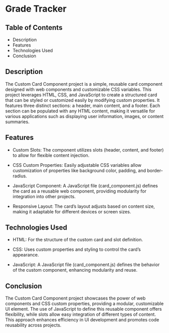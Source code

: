# Grade Tracker

## Table of Contents

- Description
- Features
- Technologies Used
- Conclusion

## Description

The Custom Card Component project is a simple, reusable card component designed with web components and customizable 
CSS variables. This project leverages HTML, CSS, and JavaScript to create a structured card that can be styled or 
customized easily by modifying custom properties. It features three distinct sections: a header, main content, and a 
footer. Each section can be populated with any HTML content, making it versatile for various applications such as 
displaying user information, images, or content summaries.

## Features

- Custom Slots: The component utilizes slots (header, content, and footer) to allow for flexible content injection.

- CSS Custom Properties: Easily adjustable CSS variables allow customization of properties like background color, 
padding, and border-radius.

- JavaScript Component: A JavaScript file (card_component.js) defines the card as a reusable web component, 
providing modularity for integration into other projects.

- Responsive Layout: The card’s layout adjusts based on content size, making it adaptable for different devices or 
screen sizes.


## Technologies Used

- HTML: For the structure of the custom card and slot definition.

- CSS: Uses custom properties and styling to control the card’s appearance.

- JavaScript: A JavaScript file (card_component.js) defines the behavior of the custom component, enhancing 
modularity and reuse.

## Conclusion

The Custom Card Component project showcases the power of web components and CSS custom properties, providing a 
modular, customizable UI element. The use of JavaScript to define this reusable component offers flexibility, while 
slots allow easy integration of different types of content. This approach enhances efficiency in UI development and 
promotes code reusability across projects.